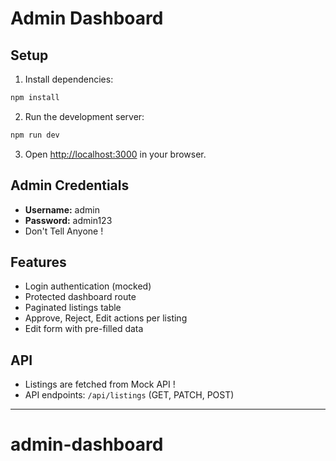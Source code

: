 # Admin Dashboard

## Setup

1. Install dependencies:

```bash
npm install
```

2. Run the development server:

```bash
npm run dev
```

3. Open [http://localhost:3000](http://localhost:3000) in your browser.

## Admin Credentials

- **Username:** admin
- **Password:** admin123
- Don't Tell Anyone !

## Features

- Login authentication (mocked)
- Protected dashboard route
- Paginated listings table
- Approve, Reject, Edit actions per listing
- Edit form with pre-filled data


## API

- Listings are fetched from Mock API !
- API endpoints: `/api/listings` (GET, PATCH, POST)

---
# admin-dashboard
